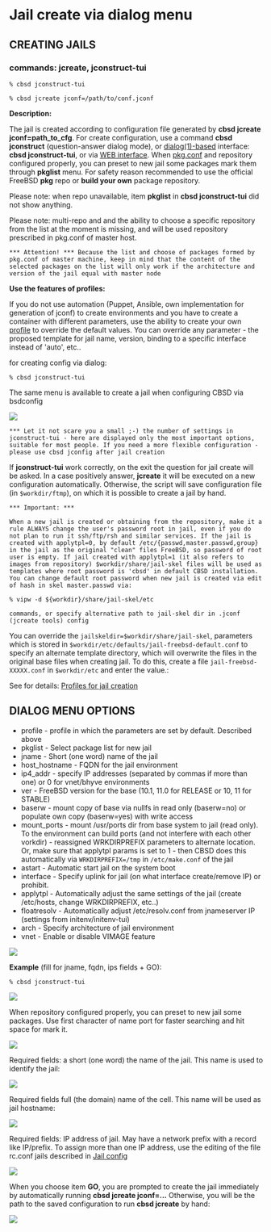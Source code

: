 # Jail create via dialog menu

## CREATING JAILS

### commands: jcreate, jconstruct-tui

```
% cbsd jconstruct-tui

% cbsd jcreate jconf=/path/to/conf.jconf
```

**Description:**

The jail is created according to configuration file generated by **cbsd jcreate jconf=path_to_cfg**. For create configuration, use a command **cbsd jconstruct** (question-answer dialog mode), or [dialog(1)-based](http://man.freebsd.org/dialog/1) interface: **cbsd jconstruct-tui**, or via [WEB interface](https://clonos.tekroutine.com/). When [pkg.conf](https://wiki.freebsd.org/pkgng) and repository configured properly, you can preset to new jail some packages mark them through **pkglist** menu. For safety reason recommended to use the official FreeBSD **pkg** repo or **build your own** package repository.

Please note: when repo unavailable, item **pkglist** in **cbsd jconstruct-tui** did not show anything.

Please note: multi-repo and and the ability to choose a specific repository from the list at the moment is missing, and will be used repository prescribed in pkg.conf of master host.

```
*** Attention! *** Because the list and choose of packages formed by pkg.conf of master machine, keep in mind that the content of the selected packages on the list will only work if the architecture and version of the jail equal with master node
```

**Use the features of profiles:**

If you do not use automation (Puppet, Ansible, own implementation for generation of jconf) to create environments and you have to create a container with different parameters, use the ability to create your own [profile](profiles-for-jail-creation.md) to override the default values. You can override any parameter - the proposed template for jail name, version, binding to a specific interface instead of 'auto', etc..

for creating config via dialog:

```
% cbsd jconstruct-tui
```

The same menu is available to create a jail when configuring CBSD via bsdconfig

![](/img/cbsd_syntax3.png)

```
*** Let it not scare you a small ;-) the number of settings in jconstruct-tui - here are displayed only the most important options, suitable for most people. If you need a more flexible configuration - please use cbsd jconfig after jail creation
```
If **jconstruct-tui** work correctly, on the exit the question for jail create will be asked. In a case positively answer, **jcreate** it will be executed on a new configuration automatically. Otherwise, the script will save configuration file (in `$workdir/ftmp`), on which it is possible to create a jail by hand.


```
*** Important: ***

When a new jail is created or obtaining from the repository, make it a rule ALWAYS change the user's password root in jail, even if you do not plan to run it ssh/ftp/rsh and similar services. If the jail is created with applytpl=0, by default /etc/{passwd,master.passwd,group} in the jail as the original "clean" files FreeBSD, so password of root user is empty. If jail created with applytpl=1 (it also refers to images from repository) $workdir/share/jail-skel files will be used as templates where root password is 'cbsd' in default CBSD installation. You can change default root password when new jail is created via edit of hash in skel master.passwd via:

% vipw -d ${workdir}/share/jail-skel/etc

commands, or specify alternative path to jail-skel dir in .jconf (jcreate tools) config

```

You can override the `jailskeldir=$workdir/share/jail-skel`, parameters which is stored in `$workdir/etc/defaults/jail-freebsd-default.conf` to specify an alternate template directory, which will overwrite the files in the original base files when creating jail. To do this, create a file `jail-freebsd-XXXXX.conf` in `$workdir/etc` and enter the value.:

See for details: [Profiles for jail creation](profiles-for-jail-creation.md)

## DIALOG MENU OPTIONS


*  profile - profile in which the parameters are set by default. Described above
*  pkglist - Select package list for new jail
*  jname - Short (one word) name of the jail
*  host_hostname - FQDN for the jail environment
*  ip4_addr - specify IP addresses (separated by commas if more than one) or 0 for vnet/bhyve environments
*  ver - FreeBSD version for the base (10.1, 11.0 for RELEASE or 10, 11 for STABLE)
*  baserw - mount copy of base via nullfs in read only (baserw=no) or populate own copy (baserw=yes) with write access
*  mount_ports - mount /usr/ports dir from base system to jail (read only). To the environment can build ports (and not interfere with each other vorkdir) - reassigned WRKDIRPREFIX parameters to alternate location. Or, make sure that applytpl params is set to 1 - then CBSD does this automatically via `WRKDIRPREFIX=/tmp` in `/etc/make.conf` of the jail
*  astart - Automatic start jail on the system boot
*  interface - Specify uplink for jail (on what interface create/remove IP) or prohibit.
*  applytpl - Automatically adjust the same settings of the jail (create /etc/hosts, change WRKDIRPREFIX, etc..)
*  floatresolv - Automatically adjust /etc/resolv.conf from jnameserver IP (settings from initenv/initenv-tui)
*  arch - Specify architecture of jail environment
*  vnet - Enable or disable VIMAGE feature

![](/gif/jcreate.gif)

**Example** (fill for jname, fqdn, ips fields + GO):

```
% cbsd jconstruct-tui
```
![](/img/jcreate1.png)

When repository configured properly, you can preset to new jail some packages. Use first character of name port for faster searching and hit space for mark it.

![](/img/jcreate2.png)

Required fields: a short (one word) the name of the jail. This name is used to identify the jail:

![](/img/jcreate3.png)

Required fields full (the domain) name of the cell. This name will be used as jail hostname:

![](/img/jcreate4.png)

Required fields: IP address of jail. May have a network prefix with a record like IP/prefix. To assign more than one IP address, use the editing of the file rc.conf jails described in [Jail config](jail-cloning.md)

![](/img/jcreate5.png)

When you choose item **GO**, you are prompted to create the jail immediately by automatically running **cbsd jcreate jconf=...** Otherwise, you will be the path to the saved configuration to run **cbsd jcreate** by hand:

![](/img/jcreate6.png)

